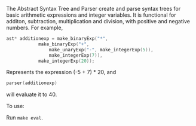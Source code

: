 The Abstract Syntax Tree and Parser create and parse syntax trees for basic arithmetic expressions and integer variables. It is functional for additon, subtraction, multiplication and division, with positive and negative numbers. For example, 
```c
ast* additionexp = make_binaryExp("*", 
			make_binaryExp("+", 
				make_unaryExp("-", make_integerExp(5)), 
				make_integerExp(7)), 
			make_integerExp(20));
```
Represents the expression (-5 + 7) * 20, and 
```c
parser(additionexp)
```
will evaluate it to 40.

To use:

Run `make eval`.